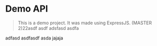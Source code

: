 # Demo API

> This is a demo project. It was made using ExpressJS. (MASTER 2)22asdf
asdf
adsfasd
asdfa


adfasd
asdfasdf
asda
jajaja
